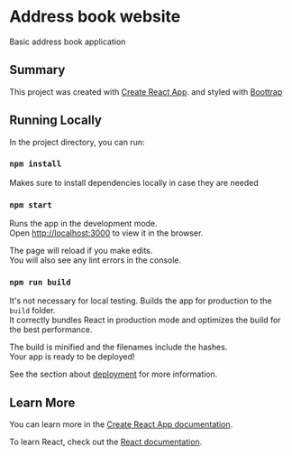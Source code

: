 # Address book website

Basic address book application

## Summary

This project was created with [Create React App](https://github.com/facebook/create-react-app).
and styled with [Boottrap](https://getbootstrap.com/)

## Running Locally

In the project directory, you can run:

### `npm install`

Makes sure to install dependencies locally in case they are needed

### `npm start`

Runs the app in the development mode.\
Open [http://localhost:3000](http://localhost:3000) to view it in the browser.

The page will reload if you make edits.\
You will also see any lint errors in the console.

### `npm run build`

It's not necessary for local testing.
Builds the app for production to the `build` folder.\
It correctly bundles React in production mode and optimizes the build for the best performance.

The build is minified and the filenames include the hashes.\
Your app is ready to be deployed!

See the section about [deployment](https://facebook.github.io/create-react-app/docs/deployment) for more information.

## Learn More

You can learn more in the [Create React App documentation](https://facebook.github.io/create-react-app/docs/getting-started).

To learn React, check out the [React documentation](https://reactjs.org/).
